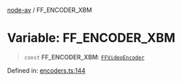 [node-av](../globals.md) / FF\_ENCODER\_XBM

# Variable: FF\_ENCODER\_XBM

> `const` **FF\_ENCODER\_XBM**: [`FFVideoEncoder`](../type-aliases/FFVideoEncoder.md)

Defined in: [encoders.ts:144](https://github.com/seydx/av/blob/f8631fc881b394300b1479f511d55cf1c370a87f/src/constants/encoders.ts#L144)
